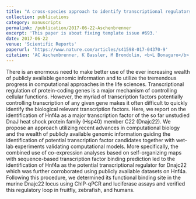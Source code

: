 ```yaml
---
title: "A cross-species approach to identify transcriptional regulators exemplified for Dnajc22 and Hnf4a"
collection: publications
category: manuscripts
permalink: /publication/2017-06-22-Aschenbrenner
excerpt: 'This paper is about fixing template issue #693.'
date: 2017-06-22
venue: 'Scientific Reports'
paperurl: 'https://www.nature.com/articles/s41598-017-04370-9'
citation: 'AC Aschenbrenner, K Bassler, M Brondolin, <b>L Bonaguro</b>, P Carrera, K Klee, T Ulas, JL Schultze, M Hoch. (2017). &quot;huva: A cross-species approach to identify transcriptional regulators exemplified for Dnajc22 and Hnf4a&quot; <i>Scientific Reports</i>. 7(1).'
---
```


There is an enormous need to make better use of the ever increasing wealth of publicly available genomic information and to utilize the tremendous progress in computational approaches in the life sciences. Transcriptional regulation of protein-coding genes is a major mechanism of controlling cellular functions. However, the myriad of transcription factors potentially controlling transcription of any given gene makes it often difficult to quickly identify the biological relevant transcription factors. Here, we report on the identification of Hnf4a as a major transcription factor of the so far unstudied DnaJ heat shock protein family (Hsp40) member C22 (Dnajc22). We propose an approach utilizing recent advances in computational biology and the wealth of publicly available genomic information guiding the identification of potential transcription factor candidates together with wet-lab experiments validating computational models. More specifically, the combined use of co-expression analyses based on self-organizing maps with sequence-based transcription factor binding prediction led to the identification of Hnf4a as the potential transcriptional regulator for Dnajc22 which was further corroborated using publicly available datasets on Hnf4a. Following this procedure, we determined its functional binding site in the murine Dnajc22 locus using ChIP-qPCR and luciferase assays and verified this regulatory loop in fruitfly, zebrafish, and humans.